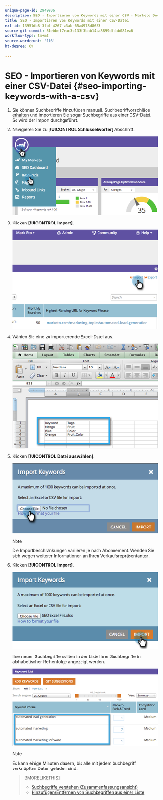 ```yaml
---
unique-page-id: 2949206
description: SEO - Importieren von Keywords mit einer CSV - Marketo Docs - Produktdokumentation
title: SEO - Importieren von Keywords mit einer CSV-Datei
exl-id: 13957db8-3fbf-4267-a3ab-65a4978d8633
source-git-commit: 51ebbef7eac3c133f3bab14ba8899dfdab081ea6
workflow-type: tm+mt
source-wordcount: '116'
ht-degree: 6%

---
```


# SEO - Importieren von Keywords mit einer CSV-Datei {#seo-importing-keywords-with-a-csv}

1. Sie können [Suchbegriffe hinzufügen](/help/marketo/product-docs/additional-apps/seo/keywords/seo-add-keywords.md) manuell, [Suchbegriffvorschläge erhalten](/help/marketo/product-docs/additional-apps/seo/keywords/seo-get-suggested-keywords.md) und importieren Sie sogar Suchbegriffe aus einer CSV-Datei. So wird der Import durchgeführt.

1. Navigieren Sie zu **[!UICONTROL Schlüsselwörter]** Abschnitt.

   ![](assets/image2014-9-18-11-3a44-3a25.png)

1. Klicken **[!UICONTROL Import]**.

   ![](assets/image2014-9-18-11-3a44-3a36.png)

1. Wählen Sie eine zu importierende Excel-Datei aus.

   ![](assets/image2014-9-18-11-3a44-3a42.png)

1. Klicken **[!UICONTROL Datei auswählen]**.

   ![](assets/image2014-9-18-11-3a44-3a46.png)

   >[!NOTE]
   >
   >Die Importbeschränkungen variieren je nach Abonnement. Wenden Sie sich wegen weiterer Informationen an Ihren Verkaufsrepräsentanten.

1. Klicken **[!UICONTROL Import]**.

   ![](assets/image2014-9-18-11-3a45-3a25.png)

   Ihre neuen Suchbegriffe sollten in der Liste Ihrer Suchbegriffe in alphabetischer Reihenfolge angezeigt werden.

   ![](assets/image2014-9-18-11-3a45-3a30.png)

   >[!NOTE]
   >
   >Es kann einige Minuten dauern, bis alle mit jedem Suchbegriff verknüpften Daten geladen sind.

   >[!MORELIKETHIS]
   >
   >* [Suchbegriffe verstehen (Zusammenfassungsansicht)](/help/marketo/product-docs/additional-apps/seo/keywords/seo-understanding-keywords.md)
   >* [Hinzufügen/Entfernen von Suchbegriffen aus einer Liste](/help/marketo/product-docs/additional-apps/seo/keywords/seo-add-remove-keywords-from-a-list.md)

